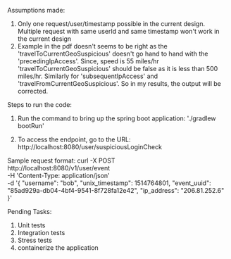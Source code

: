 Assumptions made:
1. Only one request/user/timestamp possible in the
   current design. Multiple request with same userId
   and same timestamp won't work in the current design
2. Example in the pdf doesn't seems to be right as 
   the 'travelToCurrentGeoSuspicious' doesn't go 
   hand to hand with the 'precedingIpAccess'. Since, speed
   is 55 miles/hr 'travelToCurrentGeoSuspicious' should
   be false as it is less than 500 miles/hr. Similarly for
   'subsequentIpAccess' and 'travelFromCurrentGeoSuspicious'.
   So in my results, the output will be corrected.

Steps to run the code:
1. Run the command to bring up the spring boot application:
   './gradlew bootRun'
   
2. To access the endpoint, go to the URL: 
   http://localhost:8080/user/suspiciousLoginCheck
   
Sample request format:
   curl -X POST \
   http://localhost:8080/v1/user/event \
   -H 'Content-Type: application/json' \
   -d '{
      "username": "bob",
      "unix_timestamp": 1514764801,
      "event_uuid": "85ad929a-db04-4bf4-9541-8f728fa12e42",
      "ip_address": "206.81.252.6"
   }'

Pending Tasks:
1. Unit tests
2. Integration tests
3. Stress tests
4. containerize the application